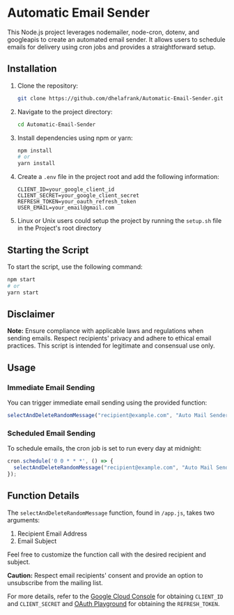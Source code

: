 # Automatic Email Sender

This Node.js project leverages nodemailer, node-cron, dotenv, and googleapis to create an automated email sender. It allows users to schedule emails for delivery using cron jobs and provides a straightforward setup.

## Installation

1. Clone the repository:
   ```bash
   git clone https://github.com/dhelafrank/Automatic-Email-Sender.git
   ```

2. Navigate to the project directory:
   ```bash
   cd Automatic-Email-Sender
   ```

3. Install dependencies using npm or yarn:
   ```bash
   npm install
   # or
   yarn install
   ```

4. Create a `.env` file in the project root and add the following information:
   ```dotenv
   CLIENT_ID=your_google_client_id
   CLIENT_SECRET=your_google_client_secret
   REFRESH_TOKEN=your_oauth_refresh_token
   USER_EMAIL=your_email@gmail.com
   ```
5. Linux or Unix users could setup the project by running the ```setup.sh``` file in the Project's root directory


## Starting the Script

To start the script, use the following command:
```bash
npm start
# or
yarn start
```

## Disclaimer

**Note:** Ensure compliance with applicable laws and regulations when sending emails. Respect recipients' privacy and adhere to ethical email practices. This script is intended for legitimate and consensual use only.

## Usage

### Immediate Email Sending

You can trigger immediate email sending using the provided function:
```javascript
selectAndDeleteRandomMessage("recipient@example.com", "Auto Mail Sender");
```

### Scheduled Email Sending

To schedule emails, the cron job is set to run every day at midnight:
```javascript
cron.schedule('0 0 * * *', () => {
  selectAndDeleteRandomMessage("recipient@example.com", "Auto Mail Sender");
});
```

## Function Details

The `selectAndDeleteRandomMessage` function, found in `/app.js`, takes two arguments:

1. Recipient Email Address
2. Email Subject

Feel free to customize the function call with the desired recipient and subject.

**Caution:** Respect email recipients' consent and provide an option to unsubscribe from the mailing list.

For more details, refer to the [Google Cloud Console](https://console.cloud.google.com/) for obtaining `CLIENT_ID` and `CLIENT_SECRET` and [OAuth Playground](https://developers.google.com/oauthplayground) for obtaining the `REFRESH_TOKEN`.